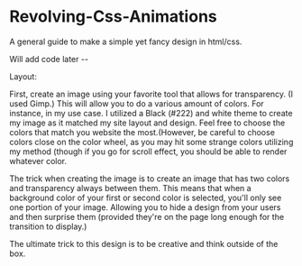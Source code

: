 # Revolving-Css-Animations
A general guide to make a simple yet fancy design in html/css.


Will add code later -- 


Layout: 

First, create an image using your favorite tool that allows for transparency. (I used Gimp.) This will allow you to do a various amount of colors. For instance, in my use case. I utilized a Black (#222) and white theme to create my image as it matched my site layout and design. Feel free to choose the colors that match you website the most.(However, be careful to choose colors close on the color wheel, as you may hit some strange colors utilizing my method (though if you go for scroll effect, you should be able to render whatever color.  

The trick when creating the image is to create an image that has two colors and transparency always between them. This means that when a background color of your first or second color is selected, you'll only see one portion of your image. Allowing you to hide a design from your users and then surprise them (provided they're on the page long enough for the transition to display.) 

The ultimate trick to this design is to be creative and think outside of the box. 
